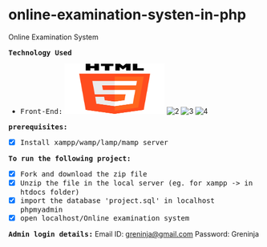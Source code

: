 # online-examination-systen-in-php
Online Examination System

<strong><samp>Technology Used</samp></strong>
- <samp>Front-End:</samp>
<img src="/image/html-5.png" width="200" height="100" alt="1"> <img src="images/css-3.png" width="100" height="100" alt="2"> <img src="images/js.png" width="200" height="100" alt="3"> <img src="images/bootstrap.png" width="100" height="100" alt="4">

<strong><samp>prerequisites:</samp></strong>
- [x] <samp>Install xampp/wamp/lamp/mamp server</samp>

<strong><samp>To run the following project:</samp></strong>
- [x] <samp>Fork and download the zip file </samp>
- [x] <samp>Unzip the file in the local server (eg. for xampp -> in htdocs folder) </samp>
- [x] <samp>import the database 'project.sql' in localhost phpmyadmin</samp>
- [x] <samp>open localhost/Online examination system</samp>

<strong><samp>Admin login details:</samp></strong>
Email ID: greninja@gmail.com
Password: Greninja


